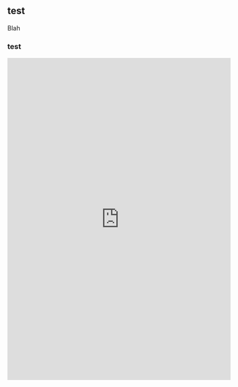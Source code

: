 ## test
Blah


### test
<center><iframe src="https://public.tableau.com/views/May11Map/Dashboard2?:display_count=y&:origin=viz_share_link" width="100%" height="727" frameborder="0"></iframe></center>





